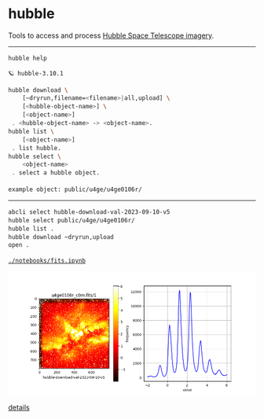 # hubble

Tools to access and process [Hubble Space Telescope imagery](https://registry.opendata.aws/hst/). 

---

```bash
hubble help
```

```bash
🪐 hubble-3.10.1

hubble download \
	[~dryrun,filename=<filename>|all,upload] \
	[<hubble-object-name>] \
	[<object-name>]
 . <hubble-object-name> -> <object-name>.
hubble list \
	[<object-name>]
 . list hubble.
hubble select \
	<object-name>
 . select a hubble object.

example object: public/u4ge/u4ge0106r/
 ```

---

```bash
abcli select hubble-download-val-2023-09-10-v5
hubble select public/u4ge/u4ge0106r/
hubble list .
hubble download ~dryrun,upload
open .
```

[`./notebooks/fits.ipynb`](./notebooks/fits.ipynb)

![image](./assets/u4ge0106r_c0m--analysis-1.png)

[details](https://arash-kamangir.medium.com/hubble-space-telescope-1-7857fe292698)
